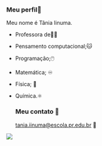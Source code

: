 ### Meu perfil🌟

Meu nome é Tânia Iinuma.

- Professora de👩‍🏫
- Pensamento computacional;🐱
- Programação;🖱️
- Matemática; ♾️
- Física; 🧲
- Química.⚛️

  ### Meu contato 📧

  tania.iinuma@escola.pr.edu.br 🏫

![](https://media.tenor.com/sh0_us4IHzMAAAAM/perfect-chemistry-love.gif)
  
